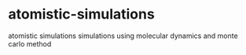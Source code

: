 # atomistic-simulations
atomistic simulations simulations using molecular dynamics and monte carlo method
